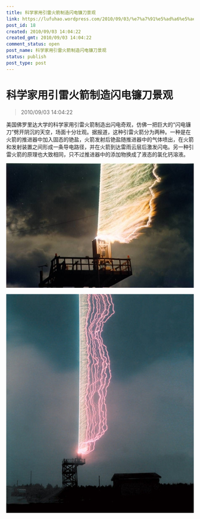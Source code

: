 ```yaml
---
title: 科学家用引雷火箭制造闪电镰刀景观
link: https://lufuhao.wordpress.com/2010/09/03/%e7%a7%91%e5%ad%a6%e5%ae%b6%e7%94%a8%e5%bc%95%e9%9b%b7%e7%81%ab%e7%ae%ad%e5%88%b6%e9%80%a0%e9%97%aa%e7%94%b5%e9%95%b0%e5%88%80%e6%99%af%e8%a7%82/
post_id: 18
created: 2010/09/03 14:04:22
created_gmt: 2010/09/03 14:04:22
comment_status: open
post_name: 科学家用引雷火箭制造闪电镰刀景观
status: publish
post_type: post
---
```


# 科学家用引雷火箭制造闪电镰刀景观

> 2010/09/03 14:04:22

 

美国佛罗里达大学的科学家用引雷火箭制造出闪电奇观，仿佛一把巨大的“闪电镰刀”劈开阴沉的天空，场面十分壮观。据报道，这种引雷火箭分为两种。一种是在火箭的推进器中加入固态的铯盐，火箭发射后铯盐随推进器中的气体喷出，在火箭和发射装置之间形成一条导电路径，并在火箭到达雷雨云层后激发闪电。另一种引雷火箭的原理也大致相同，只不过推进器中的添加物换成了液态的氯化钙溶液。 

![20100903-140422-0001](/assets/images/20100903-140422-0001.jpg)

![20100903-140422-0002](/assets/images/20100903-140422-0002.jpg)
